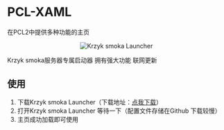 # PCL-XAML

在PCL2中提供多种功能的主页

<div align="center"><img src="https://img1.imgtp.com/2022/12/31/dNeyelT2.png" alt="Krzyk smoka Launcher"/></div>

Krzyk smoka服务器专属启动器 拥有强大功能 联网更新

## 使用

1. 下载Krzyk smoka Launcher（下载地址：[点我下载](https://github.com/0waxa/PCL-XAML/releases/download/XAML/Krzyk.smoka.Launcher.Pro.Max.zip)）
2. 打开Krzyk smoka Launcher 等待一下（配置文件存储在Github 下载较慢）
3. 主页成功加载即可使用
